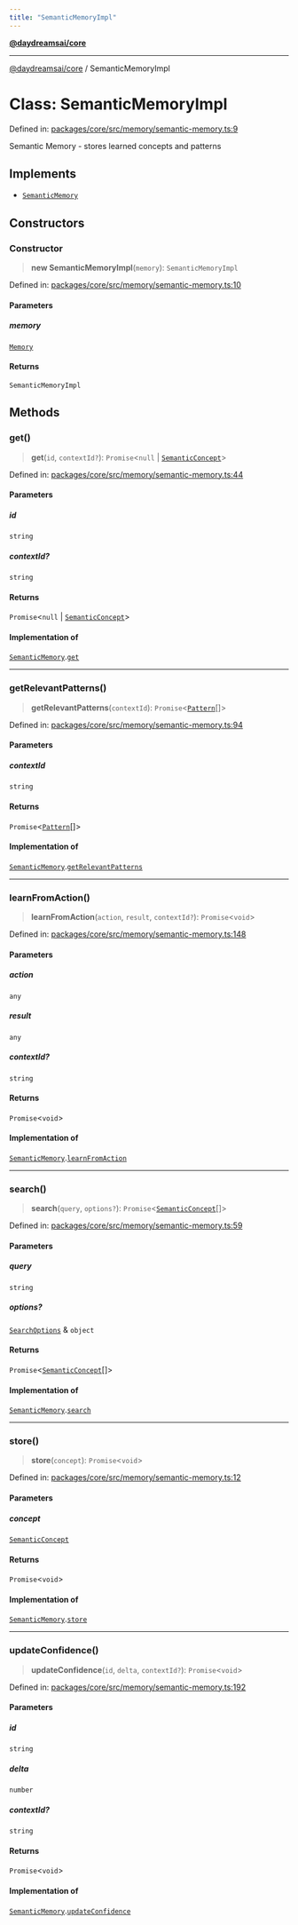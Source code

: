 ```yaml
---
title: "SemanticMemoryImpl"
---
```


[**@daydreamsai/core**](./api-reference.md)

***

[@daydreamsai/core](./api-reference.md) / SemanticMemoryImpl

# Class: SemanticMemoryImpl

Defined in: [packages/core/src/memory/semantic-memory.ts:9](https://github.com/dojoengine/daydreams/blob/877d54c3d7a1ffa2e1fe799ae3402216c969af05/packages/core/src/memory/semantic-memory.ts#L9)

Semantic Memory - stores learned concepts and patterns

## Implements

- [`SemanticMemory`](./SemanticMemory.md)

## Constructors

### Constructor

> **new SemanticMemoryImpl**(`memory`): `SemanticMemoryImpl`

Defined in: [packages/core/src/memory/semantic-memory.ts:10](https://github.com/dojoengine/daydreams/blob/877d54c3d7a1ffa2e1fe799ae3402216c969af05/packages/core/src/memory/semantic-memory.ts#L10)

#### Parameters

##### memory

[`Memory`](./Memory.md)

#### Returns

`SemanticMemoryImpl`

## Methods

### get()

> **get**(`id`, `contextId?`): `Promise`\<`null` \| [`SemanticConcept`](./SemanticConcept.md)\>

Defined in: [packages/core/src/memory/semantic-memory.ts:44](https://github.com/dojoengine/daydreams/blob/877d54c3d7a1ffa2e1fe799ae3402216c969af05/packages/core/src/memory/semantic-memory.ts#L44)

#### Parameters

##### id

`string`

##### contextId?

`string`

#### Returns

`Promise`\<`null` \| [`SemanticConcept`](./SemanticConcept.md)\>

#### Implementation of

[`SemanticMemory`](./SemanticMemory.md).[`get`](SemanticMemory.md#get)

***

### getRelevantPatterns()

> **getRelevantPatterns**(`contextId`): `Promise`\<[`Pattern`](./Pattern.md)[]\>

Defined in: [packages/core/src/memory/semantic-memory.ts:94](https://github.com/dojoengine/daydreams/blob/877d54c3d7a1ffa2e1fe799ae3402216c969af05/packages/core/src/memory/semantic-memory.ts#L94)

#### Parameters

##### contextId

`string`

#### Returns

`Promise`\<[`Pattern`](./Pattern.md)[]\>

#### Implementation of

[`SemanticMemory`](./SemanticMemory.md).[`getRelevantPatterns`](SemanticMemory.md#getrelevantpatterns)

***

### learnFromAction()

> **learnFromAction**(`action`, `result`, `contextId?`): `Promise`\<`void`\>

Defined in: [packages/core/src/memory/semantic-memory.ts:148](https://github.com/dojoengine/daydreams/blob/877d54c3d7a1ffa2e1fe799ae3402216c969af05/packages/core/src/memory/semantic-memory.ts#L148)

#### Parameters

##### action

`any`

##### result

`any`

##### contextId?

`string`

#### Returns

`Promise`\<`void`\>

#### Implementation of

[`SemanticMemory`](./SemanticMemory.md).[`learnFromAction`](SemanticMemory.md#learnfromaction)

***

### search()

> **search**(`query`, `options?`): `Promise`\<[`SemanticConcept`](./SemanticConcept.md)[]\>

Defined in: [packages/core/src/memory/semantic-memory.ts:59](https://github.com/dojoengine/daydreams/blob/877d54c3d7a1ffa2e1fe799ae3402216c969af05/packages/core/src/memory/semantic-memory.ts#L59)

#### Parameters

##### query

`string`

##### options?

[`SearchOptions`](./SearchOptions.md) & `object`

#### Returns

`Promise`\<[`SemanticConcept`](./SemanticConcept.md)[]\>

#### Implementation of

[`SemanticMemory`](./SemanticMemory.md).[`search`](SemanticMemory.md#search)

***

### store()

> **store**(`concept`): `Promise`\<`void`\>

Defined in: [packages/core/src/memory/semantic-memory.ts:12](https://github.com/dojoengine/daydreams/blob/877d54c3d7a1ffa2e1fe799ae3402216c969af05/packages/core/src/memory/semantic-memory.ts#L12)

#### Parameters

##### concept

[`SemanticConcept`](./SemanticConcept.md)

#### Returns

`Promise`\<`void`\>

#### Implementation of

[`SemanticMemory`](./SemanticMemory.md).[`store`](SemanticMemory.md#store)

***

### updateConfidence()

> **updateConfidence**(`id`, `delta`, `contextId?`): `Promise`\<`void`\>

Defined in: [packages/core/src/memory/semantic-memory.ts:192](https://github.com/dojoengine/daydreams/blob/877d54c3d7a1ffa2e1fe799ae3402216c969af05/packages/core/src/memory/semantic-memory.ts#L192)

#### Parameters

##### id

`string`

##### delta

`number`

##### contextId?

`string`

#### Returns

`Promise`\<`void`\>

#### Implementation of

[`SemanticMemory`](./SemanticMemory.md).[`updateConfidence`](SemanticMemory.md#updateconfidence)
